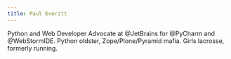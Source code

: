 ```yaml
---
title: Paul Everitt
---
```


Python and Web Developer Advocate at @JetBrains for @PyCharm and @WebStormIDE.
Python oldster, Zope/Plone/Pyramid mafia. Girls lacrosse, formerly running.
